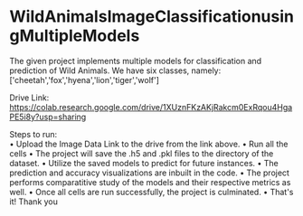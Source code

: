 # WildAnimalsImageClassificationusingMultipleModels

The given project implements multiple models for classification and prediction of Wild Animals.
We have six classes, namely: ['cheetah','fox','hyena','lion','tiger','wolf']

Drive Link: https://colab.research.google.com/drive/1XUznFKzAKjRakcm0ExRqou4HgaPE5i8y?usp=sharing 

Steps to run: 	
	• Upload the Image Data Link to the drive from the link above.
 	• Run all the cells
  	• The project will save the .h5 and .pkl files to the directory of the dataset.
  	• Utilize the saved models to predict for future instances.
  	• The prediction and accuracy visualizations are inbuilt in the code.
  	• The project performs comparatitive study of the models and their respective metrics as well.
  	• Once all cells are run successfully, the project is culminated. 
  	• That's it! Thank you
